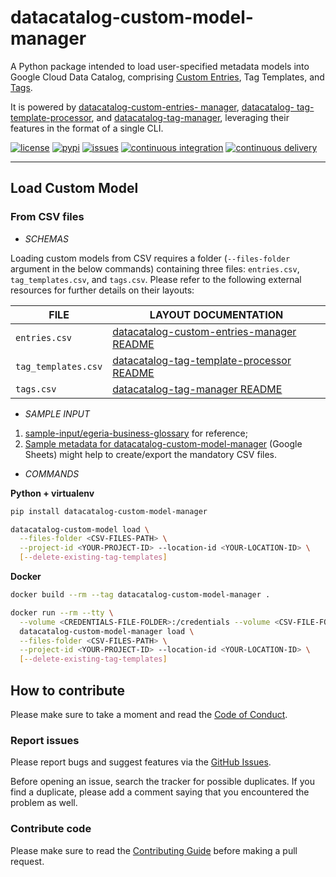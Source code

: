 # datacatalog-custom-model-manager

A Python package intended to load user-specified metadata models into Google Cloud Data Catalog,
comprising [Custom Entries](https://cloud.google.com/data-catalog/docs/how-to/custom-entries), Tag
Templates, and [Tags](https://cloud.google.com/data-catalog/docs/concepts/overview#tags).

It is powered by [datacatalog-custom-entries-
manager](https://github.com/ricardolsmendes/datacatalog-custom-entries-manager), [datacatalog-
tag-template-processor](https://github.com/mesmacosta/datacatalog-tag-template-processor), and
[datacatalog-tag-manager](https://github.com/ricardolsmendes/datacatalog-tag-manager), leveraging
their features in the format of a single CLI.

[![license](https://img.shields.io/github/license/ricardolsmendes/datacatalog-custom-model-manager.svg)](https://github.com/ricardolsmendes/datacatalog-custom-model-manager/blob/master/LICENSE)
[![pypi](https://img.shields.io/pypi/v/datacatalog-custom-model-manager.svg)](https://pypi.org/project/datacatalog-custom-model-manager)
[![issues](https://img.shields.io/github/issues/ricardolsmendes/datacatalog-custom-model-manager.svg)](https://github.com/ricardolsmendes/datacatalog-custom-model-manager/issues)
[![continuous integration](https://github.com/ricardolsmendes/datacatalog-custom-model-manager/actions/workflows/continuous-integration.yaml/badge.svg)](https://github.com/ricardolsmendes/datacatalog-custom-model-manager/actions/workflows/continuous-integration.yaml)
[![continuous delivery](https://github.com/ricardolsmendes/datacatalog-custom-model-manager/actions/workflows/continuous-delivery.yaml/badge.svg)](https://github.com/ricardolsmendes/datacatalog-custom-model-manager/actions/workflows/continuous-delivery.yaml)

---

## Load Custom Model

### From CSV files

- _SCHEMAS_

Loading custom models from CSV requires a folder (`--files-folder` argument in the below commands)
containing three files: `entries.csv`, `tag_templates.csv`, and `tags.csv`. Please refer to the
following external resources for further details on their layouts:

| FILE                | LAYOUT DOCUMENTATION                                                                                                                                                        |
| ------------------- | --------------------------------------------------------------------------------------------------------------------------------------------------------------------------- |
| `entries.csv`       | [datacatalog-custom-entries-manager README](https://github.com/ricardolsmendes/datacatalog-custom-entries-manager#211-to-a-csv-file)                                        |
| `tag_templates.csv` | [datacatalog-tag-template-processor README](https://github.com/mesmacosta/datacatalog-tag-template-processor#21-create-a-csv-file-representing-the-templates-to-be-created) |
| `tags.csv`          | [datacatalog-tag-manager README](https://github.com/ricardolsmendes/datacatalog-tag-manager#211-from-a-csv-file)                                                            |

- _SAMPLE INPUT_

1. [sample-input/egeria-business-glossary](https://github.com/ricardolsmendes/datacatalog-custom-model-manager/tree/master/sample-input/egeria-business-glossary)
   for reference;
1. [Sample metadata for datacatalog-custom-model-manager](https://docs.google.com/spreadsheets/d/13MuxLjQGrD-A7R4p_3TGaVFCV3X0atWmyxIINQNF2R4)
   (Google Sheets) might help to create/export the mandatory CSV files.

- _COMMANDS_

**Python + virtualenv**

```sh
pip install datacatalog-custom-model-manager

datacatalog-custom-model load \
  --files-folder <CSV-FILES-PATH> \
  --project-id <YOUR-PROJECT-ID> --location-id <YOUR-LOCATION-ID> \
  [--delete-existing-tag-templates]
```

**Docker**

```sh
docker build --rm --tag datacatalog-custom-model-manager .

docker run --rm --tty \
  --volume <CREDENTIALS-FILE-FOLDER>:/credentials --volume <CSV-FILE-FOLDER>:/data \
  datacatalog-custom-model-manager load \
  --files-folder <CSV-FILES-PATH> \
  --project-id <YOUR-PROJECT-ID> --location-id <YOUR-LOCATION-ID> \
  [--delete-existing-tag-templates]
```

## How to contribute

Please make sure to take a moment and read the [Code of
Conduct](https://github.com/ricardolsmendes/datacatalog-custom-model-manager/blob/master/.github/CODE_OF_CONDUCT.md).

### Report issues

Please report bugs and suggest features via the [GitHub
Issues](https://github.com/ricardolsmendes/datacatalog-custom-model-manager/issues).

Before opening an issue, search the tracker for possible duplicates. If you find a duplicate, please
add a comment saying that you encountered the problem as well.

### Contribute code

Please make sure to read the [Contributing
Guide](https://github.com/ricardolsmendes/datacatalog-custom-model-manager/blob/master/.github/CONTRIBUTING.md)
before making a pull request.
